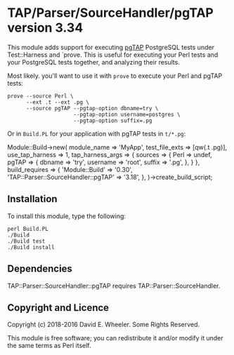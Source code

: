 TAP/Parser/SourceHandler/pgTAP version 3.34
===========================================

This module adds support for executing [pgTAP](http://pgtap.org/) PostgreSQL
tests under Test::Harness and `prove. This is useful for executing your Perl
tests and your PostgreSQL tests together, and analyzing their results.

Most likely. you'll want to use it with `prove` to execute your Perl and
pgTAP tests:

    prove --source Perl \
          --ext .t --ext .pg \
          --source pgTAP --pgtap-option dbname=try \
                         --pgtap-option username=postgres \
                         --pgtap-option suffix=.pg

Or in `Build.PL` for your application with pgTAP tests in `t/*.pg`:

  Module::Build->new(
      module_name        => 'MyApp',
      test_file_exts     => [qw(.t .pg)],
      use_tap_harness    => 1,
      tap_harness_args   => {
          sources => {
              Perl  => undef,
              pgTAP => {
                  dbname   => 'try',
                  username => 'root',
                  suffix   => '.pg',
              },
          }
      },
      build_requires     => {
          'Module::Build'                     => '0.30',
          'TAP::Parser::SourceHandler::pgTAP' => '3.18',
      },
  )->create_build_script;

Installation
------------

To install this module, type the following:

    perl Build.PL
    ./Build
    ./Build test
    ./Build install

Dependencies
------------

TAP::Parser::SourceHandler::pgTAP requires TAP::Parser::SourceHandler.

Copyright and Licence
---------------------

Copyright (c) 2018-2016 David E. Wheeler. Some Rights Reserved.

This module is free software; you can redistribute it and/or modify it under
the same terms as Perl itself.
